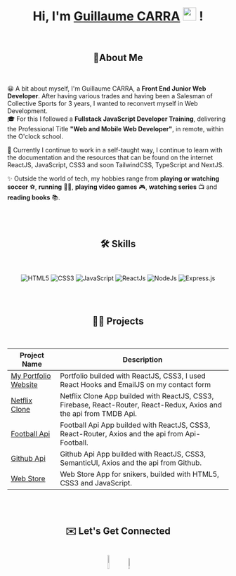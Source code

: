 <h1 align="center"> Hi, I'm <a href="https://www.linkedin.com/in/guillaumecarra/" target="_blank" rel="noreferrer">Guillaume CARRA</a> <img src="https://media.giphy.com/media/hvRJCLFzcasrR4ia7z/giphy.gif" width="30px" height="30px"> !</h1>

<br>

<h2 align="center">🚀About Me</h2>

<br>

😀 A bit about myself, I'm Guillaume CARRA, a **Front End Junior Web Developer**. After having various trades and having been a Salesman of Collective Sports for 3 years, I wanted to reconvert myself in Web Development.<br>
🎓 For this I followed a **Fullstack JavaScript Developer Training**, delivering the Professional Title **"Web and Mobile Web Developer"**, in remote, within the O'clock school.

🧠 Currently I continue to work in a self-taught way, I continue to learn with the documentation and the resources that can be found on the internet ReactJS, JavaScript, CSS3 and soon TailwindCSS, TypeScript and NextJS.

✨ Outside the world of tech, my hobbies range from **playing or watching soccer** ⚽, **running** 🏃‍♂️, **playing video games** 🎮, **watching series** 📺 and **reading books** 📚.  

<br>
<br>

<h2 align="center">🛠 Skills</h2>

<br>

<p align="center">
 <img alt="HTML5" src="https://img.shields.io/badge/html5-%23E34F26.svg?&style=for-the-badge&logo=html5&logoColor=white" />
 <img alt="CSS3" src="https://img.shields.io/badge/css3-%231572B6.svg?&style=for-the-badge&logo=css3&logoColor=white" />
 <img alt="JavaScript" src="https://img.shields.io/badge/javascript-%23323330.svg?&style=for-the-badge&logo=javascript&logoColor=%23F7DF1E" />
 <img alt="ReactJs" src="https://img.shields.io/badge/React-20232A?style=for-the-badge&logo=react&logoColor=61DAFB" />
 <img alt="NodeJs" src="https://img.shields.io/badge/Node.js-339933?style=for-the-badge&logo=nodedotjs&logoColor=white" />
 <img alt="Express.js" src="https://img.shields.io/badge/Express.js-000000?style=for-the-badge&logo=express&logoColor=white" />
</p>

<br>
<br>

<h2 align="center">👨‍💻 Projects</h2>

<br>
 
 | Project Name | Description |
 | ------------ | ----------- |
 | [My Portfolio Website](https://www.guillaumecarra.com/)  | Portfolio builded with ReactJS, CSS3, I used React Hooks and EmailJS on my contact form |
 | [Netflix Clone](https://netflix-clone-97fb7.web.app/)  | Netflix Clone App builded with ReactJS, CSS3, Firebase, React-Router, React-Redux, Axios and the api from TMDB Api.  |
 | [Football Api](https://api-soccer.netlify.app/) | Football Api App builded with ReactJS, CSS3, React-Router, Axios and the api from Api-Football. |
 | [Github Api](https://apigithub-gc.netlify.app/) | Github Api App builded with ReactJS, CSS3, SemanticUI, Axios and the api from Github. |
 | [Web Store](https://webstoresneakers.netlify.app/) | Web Store App for snikers, builded with HTML5, CSS3 and JavaScript. |
 
 <br>
 <br>
 
<h2 align="center">✉️ Let's Get Connected</h2>

<br>

<div align="center">
  <a href="https://www.linkedin.com/in/guillaumecarra/" target="_blank" rel="noreferrer"><img alt="LinkedIn"  width="9%" src="https://img.shields.io/badge/linkedin%20-%230077B5.svg?&style=for-  the-badge&logo=linkedin&logoColor=white" /></a>
  <a href="mailto:carraguillaume@gmail.com"><img alt="Gmail" width="8%" src="https://img.shields.io/badge/Gmail-D14836?style=for-the-badge&logo=gmail&logoColor=white" /></a>
</div>

<!---
GuillaumeCARRA/GuillaumeCARRA is a ✨ special ✨ repository because its `README.md` (this file) appears on your GitHub profile.
You can click the Preview link to take a look at your changes.
--->
